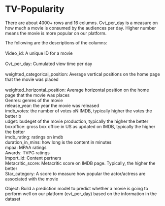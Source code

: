 # TV-Popularity
There are about 4000+ rows and 16 columns. Cvt_per_day is a measure on how much a movie is consumed by the audiences per day. Higher number means the movie is more popular on our platform.

The following are the descriptions of the columns:  
<br />Video_id: A unique ID for a movie  
<br />Cvt_per_day: Cumulated view time per day  
<br />weighted_categorical_position: Average vertical positions on the home page that the movie was placed  
<br />weighted_horizontal_position: Average horizontal  position on the home page that the movie was places
<br />Genres: genres of the movie
<br />release_year: the year the movie was released
<br />imdb_votes: the number of votes oN IMDB, typically higher the votes the better
b<br />udget: budeget of the movie production, typically the higher the better
<br />boxoffice: gross box  office in US as updated on IMDB, typically the higher the better
<br />imdb_rating: ratings on imdb
<br />duration_in_mins: how long is the content in minutes
<br />mpaa: MPAA ratings
<br />Awards: TVPG ratings
<br />Import_id: Content pertners
<br />Metacritic_score: Metacritic score on IMDB page. Typically, the higher the better
<br />Star_category: A score to measure how popular the actor/actress are associated with the movie


Object: Build a prediction model to predict whether a movie is going to perform well on our platform (cvt_per_day) based on the information in the dataset
